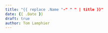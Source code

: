 ```yaml
---
title: "{{ replace .Name "-" " " | title }}"
date: {{ .Date }}
draft: true
author: Tom Lamphier
---
```

